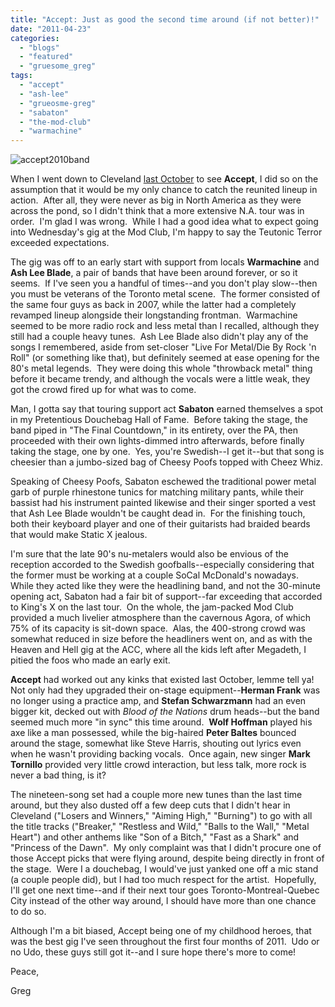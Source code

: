 ```yaml
---
title: "Accept: Just as good the second time around (if not better)!"
date: "2011-04-23"
categories: 
  - "blogs"
  - "featured"
  - "gruesome_greg"
tags: 
  - "accept"
  - "ash-lee"
  - "grueosme-greg"
  - "sabaton"
  - "the-mod-club"
  - "warmachine"
---
```


![](http://www.hellbound.ca/wp-content/uploads/2011/04/accept2010band.jpg "accept2010band")

When I went down to Cleveland [last October](http://www.hellbound.ca/2010/10/accept-and-kings-x-an-odd-couple-to-be-sure/) to see **Accept**, I did so on the assumption that it would be my only chance to catch the reunited lineup in action.  After all, they were never as big in North America as they were across the pond, so I didn't think that a more extensive N.A. tour was in order.  I'm glad I was wrong.  While I had a good idea what to expect going into Wednesday's gig at the Mod Club, I'm happy to say the Teutonic Terror exceeded expectations.

The gig was off to an early start with support from locals **Warmachine** and **Ash Lee Blade**, a pair of bands that have been around forever, or so it seems.  If I've seen you a handful of times--and you don't play slow--then you must be veterans of the Toronto metal scene.  The former consisted of the same four guys as back in 2007, while the latter had a completely revamped lineup alongside their longstanding frontman.  Warmachine seemed to be more radio rock and less metal than I recalled, although they still had a couple heavy tunes.  Ash Lee Blade also didn't play any of the songs I remembered, aside from set-closer "Live For Metal/Die By Rock 'n Roll" (or something like that), but definitely seemed at ease opening for the 80's metal legends.  They were doing this whole "throwback metal" thing before it became trendy, and although the vocals were a little weak, they got the crowd fired up for what was to come.

Man, I gotta say that touring support act **Sabaton** earned themselves a spot in my Pretentious Douchebag Hall of Fame.  Before taking the stage, the band piped in "The Final Countdown," in its entirety, over the PA, then proceeded with their own lights-dimmed intro afterwards, before finally taking the stage, one by one.  Yes, you're Swedish--I get it--but that song is cheesier than a jumbo-sized bag of Cheesy Poofs topped with Cheez Whiz.

Speaking of Cheesy Poofs, Sabaton eschewed the traditional power metal garb of purple rhinestone tunics for matching military pants, while their bassist had his instrument painted likewise and their singer sported a vest that Ash Lee Blade wouldn't be caught dead in.  For the finishing touch, both their keyboard player and one of their guitarists had braided beards that would make Static X jealous.

I'm sure that the late 90's nu-metalers would also be envious of the reception accorded to the Swedish goofballs--especially considering that the former must be working at a couple SoCal McDonald's nowadays.  While they acted like they were the headlining band, and not the 30-minute opening act, Sabaton had a fair bit of support--far exceeding that accorded to King's X on the last tour.  On the whole, the jam-packed Mod Club provided a much livelier atmosphere than the cavernous Agora, of which 75% of its capacity is sit-down space.  Alas, the 400-strong crowd was somewhat reduced in size before the headliners went on, and as with the Heaven and Hell gig at the ACC, where all the kids left after Megadeth, I pitied the foos who made an early exit.

**Accept** had worked out any kinks that existed last October, lemme tell ya!  Not only had they upgraded their on-stage equipment--**Herman Frank** was no longer using a practice amp, and **Stefan Schwarzmann** had an even bigger kit, decked out with _Blood of the Nations_ drum heads--but the band seemed much more "in sync" this time around.  **Wolf Hoffman** played his axe like a man possessed, while the big-haired **Peter Baltes** bounced around the stage, somewhat like Steve Harris, shouting out lyrics even when he wasn't providing backing vocals.  Once again, new singer **Mark Tornillo** provided very little crowd interaction, but less talk, more rock is never a bad thing, is it?

The nineteen-song set had a couple more new tunes than the last time around, but they also dusted off a few deep cuts that I didn't hear in Cleveland ("Losers and Winners," "Aiming High," "Burning") to go with all the title tracks ("Breaker," "Restless and Wild," "Balls to the Wall," "Metal Heart") and other anthems like "Son of a Bitch," "Fast as a Shark" and "Princess of the Dawn".  My only complaint was that I didn't procure one of those Accept picks that were flying around, despite being directly in front of the stage.  Were I a douchebag, I would've just yanked one off a mic stand (a couple people did), but I had too much respect for the artist.  Hopefully, I'll get one next time--and if their next tour goes Toronto-Montreal-Quebec City instead of the other way around, I should have more than one chance to do so.

Although I'm a bit biased, Accept being one of my childhood heroes, that was the best gig I've seen throughout the first four months of 2011.  Udo or no Udo, these guys still got it--and I sure hope there's more to come!

Peace,

Greg
